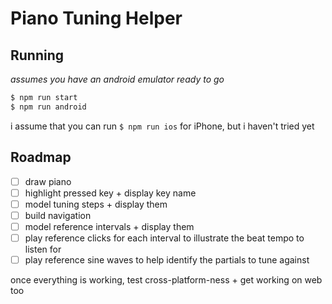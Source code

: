 # Piano Tuning Helper

## Running
_assumes you have an android emulator ready to go_
```bash
$ npm run start
$ npm run android
```

i assume that you can run `$ npm run ios` for iPhone, but i haven't tried yet

## Roadmap
- [ ] draw piano
- [ ] highlight pressed key + display key name 
- [ ] model tuning steps + display them 
- [ ] build navigation 
- [ ] model reference intervals + display them 
- [ ] play reference clicks for each interval to illustrate the beat tempo to listen for 
- [ ] play reference sine waves to help identify the partials to tune against 

once everything is working, test cross-platform-ness + get working on web too